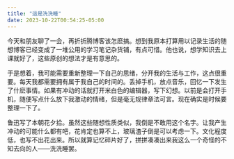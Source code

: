 ```yaml
---
title: "這是洗洗睡"
date: 2023-10-22T00:54:25-05:00
---
```


今天和朋友聊了一会，再折折腾博客该怎麽搞。想到我原本打算用以记录生活的随想博客已经变成了一堆公用的学习笔记杂货铺，有点可惜。他也说，想学知识去上课就好了，这些原创的想法才是有意思的。

于是想着，我可能需要重新整理一下自己的思绪，分开我的生活与工作，这点很重要。每天我都需要拥有属于我自己的时间的。丢掉手机，放点音乐，回忆一下发生了什麽事情。如果有冲动的话就打开米白色的编辑器，写下幻想。以前是会打开手机，随便写点什么放下我激动的情绪，但是毫无规律章法可言。现在确实是时候要整理一下了。

鲁迅写了本朝花夕拾。虽然这些随想性质类似，我倒是不敢用这个名字。让我产生冲动的可能什么都有吧，花肯定也算不上，玻璃渣子倒是可以考虑一下。文化程度低，也写不出花出来。所以就算记忆碎片好了，拼拼凑凑出来我这么一个奇怪的不知去向的人——洗洗睡罢。


